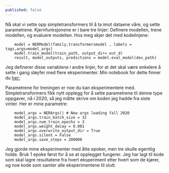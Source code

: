 ```yaml
---
published: false
---
```

Nå skal vi sette opp simpletransformers til å ta imot dataene våre, og sette parametrene. 
Kjernfunksjonene er i bare tre linjer: Definere modellen, trene modellen, og evaluere modellen. Hos meg skjer det med kodelinjene:
```
    model = NERModel(family,transformersmodel , labels = tags,args=model_args)
    model.train_model(train_path, output_dir= out_d)
    result, model_outputs, predictions = model.eval_model(dev_path)
```
Jeg definerer disse variablene i andre linjer, for at det skal være enkelere å sette i gang sløyfer med flere eksperimenter. Min notebook for dette finner du [her:](https://github.com/egilron/norec_fine_tools/blob/master/Experiments21_norec_bert.ipynb)

Parametrene for treningen er noe du kan eksperimentere med. Simpletransformers fikk nytt opplegg for å sette parametrene til denne type oppgaver, nå i 2020, så jeg måtte skrive om koden jeg hadde fra siste vinter.
Her er mine parametre:
```
    model_args = NERArgs() # New args loading fall 2020
    model_args.train_batch_size = 32
    model_args.num_train_epochs = 3
    model_args.weight_decay = 0.001
    model_args.overwrite_output_dir = True
    model_args.silent = False
    model_args.save_steps = 200000
```
Jeg gjorde mine eksperimenter med åtte epoker, men tre skulle egentlig holde. Bruk 1 epoke først for å se at opplegget fungerer. Jeg har lagt til kode som skal lagre resultatene fra hvert eksperiment etter hvert som de kjører, og noe kode som samler alle eksperimentene til slutt. 